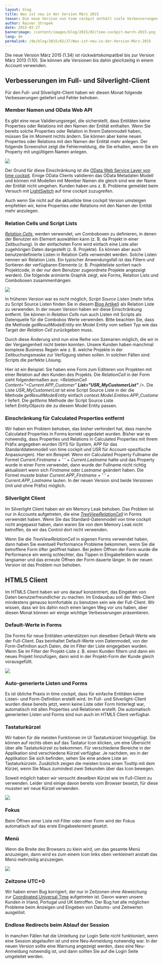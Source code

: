 ```yaml
---
layout: blog
title: Was ist neu in der Version März 2015
teaser: Die neue Version von time cockpit enthält viele Verbesserungen zur Benutzerfreundlichkeit der HTML5 Preview. Die wichtigste Neuerung sind die Tastaturkürzel, die die Verwendung des Web-Clients viel effizienter machen. Natürlich haben wir auch im Full- und Silverlight-Client wieder Verbesserungen geliefert.
author: Rainer Stropek
date: 2015-02-27
bannerimage: /content/images/blog/2015/02/time-cockpit-march-2015.png
lang: de
permalink: /de/blog/2015/02/27/Was-ist-neu-in-der-Version-März-2015
---
```


<p class="showcase">Die neue Version März 2015 (1.34) ist rückwärtskompatibel bis zur Version März 2013 (1.10). Sie können alle Versionen bis dahin gleichzeitig in einem Account verwenden.</p><h2>Verbesserungen im Full- und Silverlight-Client</h2><p>Für den Full- und Silverlight-Client haben wir diesen Monat folgende Verbesserungen geliefert und Fehler behoben.</p><h3>Member Namen und OData Web API</h3><p>Es gibt eine neue Validierungsregel, die sicherstellt, dass Entitäten keine Properties oder Relations mit den Namen der Entität enthalten. Wenn Sie bereits solche Properties oder Relation in Ihrem Datenmodell haben, müssen Sie im Moment nichts ändern. Sie können aber keine neuen Properties oder Relations mit den Namen der Entität mehr anlegen. Der folgende Screenshot zeigt die Fehlermeldung, die Sie erhalten, wenn Sie ein Property mit ungültigem Namen anlegen.</p><p>
  <img src="{{site.baseurl}}/content/images/blog/2015/02/SameNameProperty.png?mw=800" />
</p><p>Der Grund für diese Einschränkung ist die <a href="http://help.timecockpit.com/?topic=html/5d6e34c5-3b08-4fa4-baa0-45eb707b6b78.htm" target="_blank">OData Web Service Layer von time cockpit</a>. Einige OData Clients validieren das OData Metadaten Modell und können mit Modellen mit Member Namen die gleich sind wie der Name der Entität nicht umgehen. Kunden haben uns z. B. Probleme gemeldet beim Versuch mit <a href="https://msdn.microsoft.com/de-de/library/ff851953.aspx">LightSwitch</a> auf time cockpit zuzugreifen.</p><p>Auch wenn Sie nicht auf die aktuellste time cockpit Version umsteigen empfehlen wir, keine Properties oder Relations mit den Namen der Entität mehr anzulegen.</p><h3>Relation Cells und Script Lists</h3><p>
  <a href="http://help.timecockpit.com/?topic=html/0bc0dca0-3146-0767-90a6-7b6eb5d4ee86.htm" target="_blank">
    <em>Relation Cells</em>
  </a> werden verwendet, um Comboboxen zu definieren, in denen der Benutzer ein Element auswählen kann (z. B. da Projekt in einer Zeitbuchung). In der einfachsten Form wird einfach eine Liste aller zugehörigen Daten dargestellt (z. B. Projekte). Es können aber auch benutzerdefinierte Listen in Relation Cells verwendet werden. Solche Listen nennen wir Relation Lists. Ein typischer Anwendungsfall ist das Filtern und Sortieren der verfügbaren Elemente (z. B. Projekteliste sortiert nach Projektcode, in der nur dem Benutzer zugeordnete Projekte angezeigt werden). Die folgende animierte Graphik zeigt, wie Forms, Relation Lists und Comboboxen zusammenhängen:</p><p>
  <img src="{{site.baseurl}}/content/images/blog/2015/02/RelationListAnimated.png" />
</p><p>In früheren Version war es nicht möglich, <em>Script Source Listen</em> (mehr Infos zu Script Source Listen finden Sie in diesem <a href="http://www.timecockpit.com/blog/2014/11/27/Why-You-Need-to-Sign-Your-Custom-Code">Blog Artikel</a>) als Relation Liste zu verwenden. In der neuen Version haben wir diese Einschränkung entfernt. Sie können in <em>Relation Cells</em> nun auch Listen mit Scripts als Datenquelle für die Combobox Werte verwenden. Bitte beachten Sie, dass die Methode <em>getResultModelEntity</em> ein Model Entity vom selben Typ wie das Target der <em>Relation Cell</em> zurückgeben muss.</p><p>Durch diese Änderung sind nun eine Reihe von Szenarien möglich, die wir in der Vergangenheit nicht bieten konnten. Unsere Kunden haben manchmal komplexe Business Regeln wie z. B. welche Projekte in der Zeitbuchungsmaske zur Verfügung stehen sollen. In solchen Fällen sind Scripts die perfekte Lösung.</p><p>Hier ist ein Beispiel: Sie haben eine Form zum Editieren von Projekten mit einer Relation auf den Kunden des Projekts. Die <em>RelationCell</em> in der Form sieht folgendermaßen aus: <em>&lt;RelationCell Content="=Current.APP_Customer" <strong>List="USR_MyCustomerList"</strong> /&gt;</em>. Die Liste <em>USR_MyCustomerList</em> ist eine Script Source Liste in der die Methode <em>getResultModelEntity</em> einfach <em>context.Model.Entities.APP_Customer</em> liefert. Die <em>getItems</em> Methode der Script Source Liste liefert <em>EntityObjects</em> die zu diesem Model Entity passen.</p><h3>Einschränkung für Calculated Properties entfernt</h3><p>Wir haben ein Problem behoben, das bisher verhindert hat, dass manche Calculated Properties in Forms korrekt upgedatet wurden. Bisher war es notwendig, dass Properties und Relations in Calculated Properties mit ihrem Präfix angegeben wurden (SYS für System, APP für das Standarddatenmodell von time cockpit und USR für Account-spezifische Anpassungen). Hier ein Beispiel: Wenn ein Calculated Property Fullname die Formel <em>Current.Firstname + ' ' + Current.Lastname</em> hatte und das Property wurde in einer Form verwendet, dann wurde der Fullname nicht richtig aktualisiert wenn sich <em>Firstname</em> oder <em>Lastname</em> geändert haben. Die Formel musste bisher <em>Current.APP_Firstname + ' ' + Current.APP_Lastname</em> lauten. In der neuen Version sind beide Versionen (mit und ohne Präfix) möglich.</p><h3>Silverlight Client</h3><p>Im Silverlight Client haben wir ein Memory Leak behoben. Das Problem ist nur in Accounts aufgetreten, die eine <a href="http://help.timecockpit.com/?topic=html/54273f29-ff88-3856-effc-86cdaf662f35.htm"><em>TreeViewRelationCell</em></a> in Forms verwendet haben. Wenn Sie das Standard-Datenmodell von time cockpit nicht angepasst haben, dann waren Sie von dem Memory Leak nicht betroffen, da wir das Control dort nicht verwenden.</p><p>Wenn Sie die <em>TreeViewRelationCell</em> in eigenen Forms verwendet haben, dann haben Sie eventuell Performance Probleme bekommen, wenn Sie die betroffene Form öfter geöffnet haben. Bei jedem Öffnen der Form wurde die Performance ein wenig schlechter, das Tippen in Eingabefeldern wurde langsamer und das erneute Öffnen der Form dauerte länger. In der neuen Version ist das Problem nun behoben.</p><h2>HTML5 Client</h2><p>Im HTML5 Client haben wir uns darauf konzentriert, das Eingeben von Daten benutzerfreundlicher zu machen. Im Endausbau soll der Web-Client mindestens genauso komfortable zu benutzen sein wie der Full-Client. Wir wissen, dass wir bis dahin noch einen langen Weg vor uns haben, aber diesen Monat können wir einige wichtige Verbesserungen präsentieren.</p><h3>Default-Werte in Forms</h3><p>Die Forms für neue Entitäten unterstützen nun dieselben Default-Werte wie der Full-Client. Das beinhaltet Default-Werte vom Datenmodell, von der Form-Definition auch Daten, die im Filter der Liste eingegeben wurden. Wenn Sie im Filter der Projekt-Liste z. B. einen Kunden filtern und dann ein neues Projekt hinzufügen, dann wird in der Projekt-Form der Kunde gleich vorausgefüllt.</p><p>
  <img src="{{site.baseurl}}/content/images/blog/2015/02/default-values.png" />
</p><h3>Auto-generierte Listen und Forms</h3><p>Es ist übliche Praxis in time cockpit, dass für einfache Entitäten keine Listen- und Form-Definition erstellt wird. Im Full- und Silverlight-Client wurden diese bereits jetzt, wenn keine Liste oder Form hinterlegt war, automatisch mit allen Properties und Relationen erstellt. Die automatisch generierten Listen und Forms sind nun auch im HTML5 Client verfügbar.</p><h3>Tastaturkürzel</h3><p>Wir haben für die meisten Funktionen im UI Tastaturkürzel hinzugefügt. Sie können auf rechts oben auf das Tastatur Icon klicken, um eine Übersicht über alle Tastaturkürzel zu bekommen. Für verschiedene Bereiche in der Applikation sind verschiedene Kürzel verfügbar. Je nachdem, wo in der Applikation Sie sich befinden, sehen Sie eine andere Liste an Tastaturkürzeln. Zusätzlich zeigen die meisten Icons einen Tooltip mit dem Kürzel, wenn Sie Maus zumindest zwei Sekunden über das Icon bewegen.</p><p>Soweit möglich haben wir versucht dieselben Kürzel wie im Full-Client zu verwenden. Leider sind einige davon bereits vom Browser besetzt, für diese mussten wir neue Kürzel verwenden.</p><p>
  <img src="{{site.baseurl}}/content/images/blog/2015/02/hotkeys.png" />
</p><h3>Fokus</h3><p>Beim Öffnen einer Liste mit Filter oder einer Form wird der Fokus automatisch auf das erste Eingabeelement gesetzt.</p><h3>Menü</h3><p>Wenn die Breite des Browsers zu klein wird, um das gesamte Menü anzuzeigen, dann wird es zum einem Icon links oben verkleinert anstatt das Menü mehrzeilig anzuzeigen.</p><p>
  <img src="{{site.baseurl}}/content/images/blog/2015/02/burger-menu.png" />
</p><h3>Zeitzone UTC+0</h3><p>Wir haben einen Bug korrigiert, der nur in Zeitzonen ohne Abweichung zur <a href="http://en.wikipedia.org/wiki/UTC%C2%B100:00">Coordinated Universal Time</a> aufgetreten ist. Davon waren unsere Kunden in Irland, Portugal und UK betroffen. Der Bug hat alle möglichen Probleme beim Anzeigen und Eingeben von Datums- und Zeitwerten ausgelöst.</p><h3>Endlose Redirects beim Ablauf der Session</h3><p>In manchen Fällen hat die Umleitung zur Login Seite nicht funktioniert, wenn eine Session abgelaufen ist und eine Neu-Anmeldung notwendig war. In der neuen Version sollte eine Warnung angezeigt werden, dass eine Neu-Anmeldung notwendig ist, und dann sollten Sie auf die Login Seite umgeleitet werden.</p>